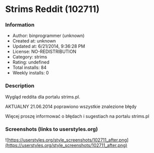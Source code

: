 # Strims Reddit (102711)

### Information
- Author: binprogrammer (unknown)
- Created at: unknown
- Updated at: 6/21/2014, 9:36:28 PM
- License: NO-REDISTRIBUTION
- Category: strims
- Rating: undefined
- Total installs: 84
- Weekly installs: 0


### Description
Wygląd reddita dla portalu strims.pl. 

AKTUALNY
21.06.2014 poprawiono wszystkie znalezione błędy

Więcej proszę informować o błędach i sugestiach na portalu strims.pl


### Screenshots (links to userstyles.org)
![https://userstyles.org/style_screenshots/102711_after.png](https://userstyles.org/style_screenshots/102711_after.png)


